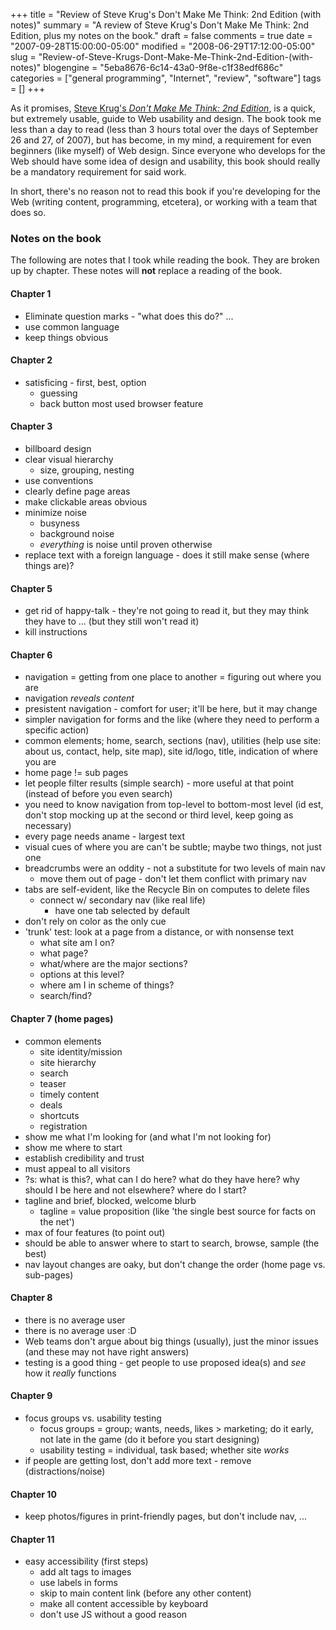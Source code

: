 +++
title = "Review of Steve Krug's Don't Make Me Think: 2nd Edition (with notes)"
summary = "A review of Steve Krug's Don't Make Me Think: 2nd Edition, plus my notes on the book."
draft = false
comments = true
date = "2007-09-28T15:00:00-05:00"
modified = "2008-06-29T17:12:00-05:00"
slug = "Review-of-Steve-Krugs-Dont-Make-Me-Think-2nd-Edition-(with-notes)"
blogengine = "5eba8676-6c14-43a0-9f8e-c1f38edf686c"
categories = ["general programming", "Internet", "review", "software"]
tags = []
+++

<p>
As it promises, <a href="http://www.amazon.com/gp/product/0321344758?tag=strivinglifen-20" target="_blank">Steve Krug&#39;s <em>Don&#39;t Make Me Think: 2nd Edition</em></a>, is a quick, but extremely usable, guide to Web usability and design. The book took me less than a day to read (less than 3 hours total over the days of September 26 and 27, of 2007), but has become, in my mind, a requirement for even beginners (like myself) of Web design. Since everyone who develops for the Web should have some idea of design and usability, this book should really be a mandatory requirement for said work. 
</p>
<p>
In short, there&#39;s no reason not to read this book if you&#39;re developing for the Web (writing content, programming, etcetera), or working with a team that does so. 
</p>
<h3>Notes on the book</h3>
<p>
The following are notes that I took while reading the book. They are broken up by chapter. These notes will <strong>not</strong> replace a reading of the book. 
</p>
<h4>Chapter 1</h4>
<ul>
	<li>Eliminate question marks - &quot;what does this do?&quot; ...</li>
	<li>use common language</li>
	<li>keep things obvious<br />
	</li>
</ul>
<h4>Chapter 2</h4>
<ul>
	<li>satisficing - first, best, option 
	<ul>
		<li>guessing</li>
		<li>back button most used browser feature</li>
	</ul>
	</li>
</ul>
<h4>Chapter 3</h4>
<ul>
	<li>billboard design</li>
	<li>clear visual hierarchy 
	<ul>
		<li>size, grouping, nesting<br />
		</li>
	</ul>
	</li>
	<li>use conventions</li>
	<li>clearly define page areas</li>
	<li>make clickable areas obvious</li>
	<li>minimize noise 
	<ul>
		<li>busyness</li>
		<li>background noise</li>
		<li><em>everything</em> is noise until proven otherwise<br />
		</li>
	</ul>
	</li>
	<li>replace text with a foreign language - does it still make sense (where things are)?<br />
	</li>
</ul>
<h4>Chapter 5</h4>
<ul>
	<li>get rid of happy-talk - they&#39;re not going to read it, but they may think they have to ... (but they still won&#39;t read it)</li>
	<li>kill instructions&nbsp;</li>
</ul>
<h4>Chapter 6</h4>
<ul>
	<li>navigation = getting from one place to another = figuring out where you are<br />
	</li>
	<li>navigation <em>reveals content</em></li>
	<li>presistent navigation - comfort for user; it&#39;ll be here, but it may change</li>
	<li>simpler navigation for forms and the like (where they need to perform a specific action)</li>
	<li>common elements; home, search, sections (nav), utilities (help use site: about us, contact, help, site map), site id/logo, title, indication of where you are</li>
	<li>home page != sub pages</li>
	<li>let people filter results (simple search) - more useful at that point (instead of before you even search)</li>
	<li>you need to know navigation from top-level to bottom-most level (id est, don&#39;t stop mocking up at the second or third level, keep going as necessary)</li>
	<li>every page needs aname - largest text</li>
	<li>visual cues of where you are can&#39;t be subtle; maybe two things, not just one</li>
	<li>breadcrumbs were an oddity - not a substitute for two levels of main nav 
	<ul>
		<li>move them out of page - don&#39;t let them conflict with primary nav<br />
		</li>
	</ul>
	</li>
	<li>tabs are self-evident, like the Recycle Bin on computes to delete files 
	<ul>
		<li>connect w/ secondary nav (like real life) 
		<ul>
			<li>have one tab selected by default<br />
			</li>
		</ul>
		</li>
	</ul>
	</li>
	<li>don&#39;t rely on color as the only cue</li>
	<li>&#39;trunk&#39; test: look at a page from a distance, or with nonsense text 
	<ul>
		<li>what site am I on?</li>
		<li>what page?</li>
		<li>what/where are the major sections?</li>
		<li>options at this level?</li>
		<li>where am I in scheme of things?</li>
		<li>search/find?<br />
		</li>
	</ul>
	</li>
</ul>
<h4>Chapter 7 (home pages)</h4>
<ul>
	<li>common elements 
	<ul>
		<li>site identity/mission</li>
	</ul>
	<ul>
		<li>site hierarchy</li>
	</ul>
	<ul>
		<li>search</li>
	</ul>
	<ul>
		<li>teaser</li>
	</ul>
	<ul>
		<li>timely content</li>
	</ul>
	<ul>
		<li>deals</li>
	</ul>
	<ul>
		<li>shortcuts</li>
	</ul>
	<ul>
		<li>registration</li>
	</ul>
	</li>
	<li>show me what I&#39;m looking for (and what I&#39;m not looking for)<br />
	</li>
	<li>show me where to start</li>
	<li>establish credibility and trust</li>
	<li>must appeal to all visitors</li>
	<li>?s: what is this?, what can I do here? what do they have here? why should I be here and not elsewhere? where do I start?</li>
	<li>tagline and brief, blocked, welcome blurb 
	<ul>
		<li>tagline = value proposition (like &#39;the single best source for facts on the net&#39;)<br />
		</li>
	</ul>
	</li>
	<li>max of four features (to point out)</li>
	<li>should be able to answer where to start to search, browse, sample (the best)</li>
	<li>nav layout changes are oaky, but don&#39;t change the order (home page vs. sub-pages) <br />
	</li>
</ul>
<h4>Chapter 8</h4>
<ul>
	<li>there is no average user</li>
	<li>there is no average user :D</li>
	<li>Web teams don&#39;t argue about big things (usually), just the minor issues (and these may not have right answers)</li>
	<li>testing is a good thing - get people to use proposed idea(s) and <em>see</em> how it <em>really</em> functions&nbsp;</li>
</ul>
<h4>Chapter 9</h4>
<ul>
	<li>focus groups vs. usability testing 
	<ul>
		<li>focus groups = group; wants, needs, likes &gt; marketing; do it early, not late in the game (do it before you start designing)<br />
		</li>
		<li>usability testing = individual, task based; whether site <em>works</em><br />
		</li>
	</ul>
	</li>
	<li>if people are getting lost, don&#39;t add more text - remove (distractions/noise)&nbsp;</li>
</ul>
<h4>Chapter 10</h4>
<ul>
	<li>keep photos/figures in print-friendly pages, but don&#39;t include nav, ...<br />
	</li>
</ul>
<h4>Chapter 11</h4>
<ul>
	<li>easy accessibility (first steps) 
	<ul>
		<li>add alt tags to images</li>
		<li>use labels in forms</li>
		<li>skip to main content link (before any other content)</li>
		<li>make all content accessible by keyboard</li>
		<li>don&#39;t use JS without a good reason&nbsp;</li>
	</ul>
	</li>
</ul>
<p>
&nbsp;
</p>

